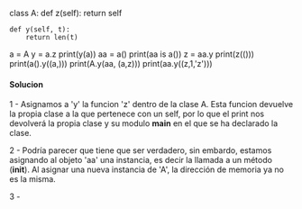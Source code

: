 class A:
    def z(self):
        return self

    def y(self, t):
        return len(t)

a = A
y = a.z
print(y(a))
aa = a()
print(aa is a())
z = aa.y
print(z(()))
print(a().y((a,)))
print(A.y(aa, (a,z)))
print(aa.y((z,1,'z')))

#### Solucion

1 - Asignamos a 'y' la funcion 'z' dentro de la clase A. Esta funcion devuelve la propia clase a la que pertenece con un self, por lo que el print nos devolverá la propia clase y su modulo __main__ en el que se ha declarado la clase.

2 - Podría parecer que tiene que ser verdadero, sin embardo, estamos asignando al objeto 'aa' una instancia, es decir la llamada a un método (__init__).
Al asignar una nueva instancia de 'A', la dirección de memoria ya no es la misma.

3 - 
